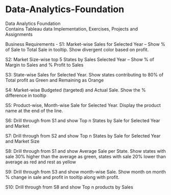 # Data-Analytics-Foundation
Data Analytics Foundation<br>
Contains Tableau data Implementation, Exercises, Projects and Assignments


Business Requirements - 
S1: Market-wise Sales for Selected Year – Show % of Sale to Total Sale in tooltip. Show divergent color based on profit.

S2: Market Size-wise top 5 States by Sales Selected Year – Show % of Margin to Sales and %  Profit to Sales

S3: State-wise Sales for Selected Year.  Show states contributing to 80% of Total profit as Green and Remaining as Orange

S4: Market-wise Budgeted (targeted) and Actual Sale. Show the % difference in tooltip

S5: Product-wise, Month-wise Sale for Selected Year. Display the product name at the end of the line.

S6: Drill through from S1 and show Top n States by Sale for Selected Year and Market

S7: Drill through from S2 and show Top n States by Sale for Selected Year and Market Size

S8: Drill through from S1 and show Average Sale per State. Show states with sale 30% higher than the average as green, states with sale 20% lower than average as red and rest as yellow

S9: Drill through from S3 and show month-wise Sale. Show month on month % change in sale and profit in tooltip along with profit.

S10: Drill through from S8 and show Top n products by Sales
